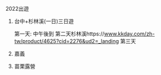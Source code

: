 2022出遊
1. 台中+杉林溪(一日)三日遊

    第一天: 中午後到
    第二天杉林溪https://www.kkday.com/zh-tw/product/4625?cid=2276&ud2=_landing
    第三天

2. 嘉義
3. 苗栗露營